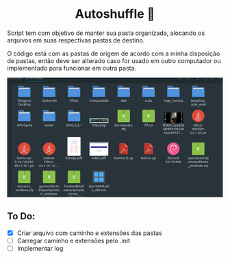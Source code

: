 <h1 align="center">
  Autoshuffle 📔
</h1>


Script tem com objetivo de manter sua pasta organizada, alocando os arquivos em suas respectivas pastas de destino.

O código está com as pastas de origem de acordo com a minha disposição de pastas, então deve ser alterado caso for usado em outro computador ou implementado para funcionar em outra pasta.

![Exemplo](img/autoShuffle.gif)

## To Do:
  - [x] Criar arquivo com caminho e extensões das pastas
  - [ ] Carregar caminho e extensões pelo .init
  - [ ] Implementar log
